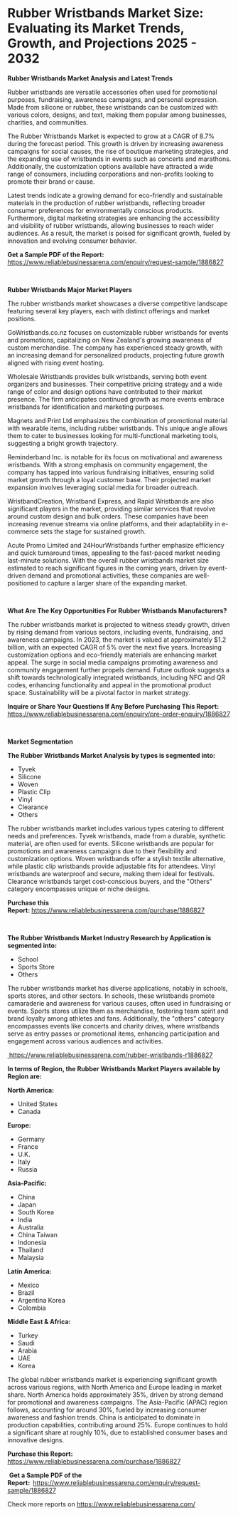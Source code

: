 <p><h1>Rubber Wristbands Market Size: Evaluating its Market Trends, Growth, and Projections 2025 - 2032</h1></p><p><strong>Rubber Wristbands Market Analysis and Latest Trends</strong></p>
<p><p>Rubber wristbands are versatile accessories often used for promotional purposes, fundraising, awareness campaigns, and personal expression. Made from silicone or rubber, these wristbands can be customized with various colors, designs, and text, making them popular among businesses, charities, and communities.</p><p>The Rubber Wristbands Market is expected to grow at a CAGR of 8.7% during the forecast period. This growth is driven by increasing awareness campaigns for social causes, the rise of boutique marketing strategies, and the expanding use of wristbands in events such as concerts and marathons. Additionally, the customization options available have attracted a wide range of consumers, including corporations and non-profits looking to promote their brand or cause.</p><p>Latest trends indicate a growing demand for eco-friendly and sustainable materials in the production of rubber wristbands, reflecting broader consumer preferences for environmentally conscious products. Furthermore, digital marketing strategies are enhancing the accessibility and visibility of rubber wristbands, allowing businesses to reach wider audiences. As a result, the market is poised for significant growth, fueled by innovation and evolving consumer behavior.</p></p>
<p><strong>Get a Sample PDF of the Report:&nbsp;</strong> <a href="https://www.reliablebusinessarena.com/enquiry/request-sample/1886827?utm_campaign=1909&utm_medium=2&utm_source=Github&utm_content=ia&utm_term=08022025&utm_id=rubber-wristbands">https://www.reliablebusinessarena.com/enquiry/request-sample/1886827</a></p>
<p>&nbsp;</p>
<p><strong>Rubber Wristbands Major Market Players</strong></p>
<p><p>The rubber wristbands market showcases a diverse competitive landscape featuring several key players, each with distinct offerings and market positions.</p><p>GoWristbands.co.nz focuses on customizable rubber wristbands for events and promotions, capitalizing on New Zealand's growing awareness of custom merchandise. The company has experienced steady growth, with an increasing demand for personalized products, projecting future growth aligned with rising event hosting.</p><p>Wholesale Wristbands provides bulk wristbands, serving both event organizers and businesses. Their competitive pricing strategy and a wide range of color and design options have contributed to their market presence. The firm anticipates continued growth as more events embrace wristbands for identification and marketing purposes.</p><p>Magnets and Print Ltd emphasizes the combination of promotional material with wearable items, including rubber wristbands. This unique angle allows them to cater to businesses looking for multi-functional marketing tools, suggesting a bright growth trajectory.</p><p>Reminderband Inc. is notable for its focus on motivational and awareness wristbands. With a strong emphasis on community engagement, the company has tapped into various fundraising initiatives, ensuring solid market growth through a loyal customer base. Their projected market expansion involves leveraging social media for broader outreach.</p><p>WristbandCreation, Wristband Express, and Rapid Wristbands are also significant players in the market, providing similar services that revolve around custom design and bulk orders. These companies have been increasing revenue streams via online platforms, and their adaptability in e-commerce sets the stage for sustained growth.</p><p>Acute Promo Limited and 24HourWristbands further emphasize efficiency and quick turnaround times, appealing to the fast-paced market needing last-minute solutions. With the overall rubber wristbands market size estimated to reach significant figures in the coming years, driven by event-driven demand and promotional activities, these companies are well-positioned to capture a larger share of the expanding market.</p></p>
<p>&nbsp;</p>
<p><strong>What Are The Key Opportunities For Rubber Wristbands Manufacturers?</strong></p>
<p><p>The rubber wristbands market is projected to witness steady growth, driven by rising demand from various sectors, including events, fundraising, and awareness campaigns. In 2023, the market is valued at approximately $1.2 billion, with an expected CAGR of 5% over the next five years. Increasing customization options and eco-friendly materials are enhancing market appeal. The surge in social media campaigns promoting awareness and community engagement further propels demand. Future outlook suggests a shift towards technologically integrated wristbands, including NFC and QR codes, enhancing functionality and appeal in the promotional product space. Sustainability will be a pivotal factor in market strategy.</p></p>
<p><strong>Inquire or Share Your Questions If Any Before Purchasing This Report:</strong> <a href="https://www.reliablebusinessarena.com/enquiry/pre-order-enquiry/1886827?utm_campaign=1909&utm_medium=2&utm_source=Github&utm_content=ia&utm_term=08022025&utm_id=rubber-wristbands">https://www.reliablebusinessarena.com/enquiry/pre-order-enquiry/1886827</a></p>
<p>&nbsp;</p>
<p><strong>Market Segmentation</strong></p>
<p><strong>The Rubber Wristbands Market Analysis by types is segmented into:</strong></p>
<p><ul><li>Tyvek</li><li>Silicone</li><li>Woven</li><li>Plastic Clip</li><li>Vinyl</li><li>Clearance</li><li>Others</li></ul></p>
<p><p>The rubber wristbands market includes various types catering to different needs and preferences. Tyvek wristbands, made from a durable, synthetic material, are often used for events. Silicone wristbands are popular for promotions and awareness campaigns due to their flexibility and customization options. Woven wristbands offer a stylish textile alternative, while plastic clip wristbands provide adjustable fits for attendees. Vinyl wristbands are waterproof and secure, making them ideal for festivals. Clearance wristbands target cost-conscious buyers, and the "Others" category encompasses unique or niche designs.</p></p>
<p><strong>Purchase this Report:&nbsp;</strong><a href="https://www.reliablebusinessarena.com/purchase/1886827?utm_campaign=1909&utm_medium=2&utm_source=Github&utm_content=ia&utm_term=08022025&utm_id=rubber-wristbands">https://www.reliablebusinessarena.com/purchase/1886827</a></p>
<p>&nbsp;</p>
<p><strong>The Rubber Wristbands Market Industry Research by Application is segmented into:</strong></p>
<p><ul><li>School</li><li>Sports Store</li><li>Others</li></ul></p>
<p><p>The rubber wristbands market has diverse applications, notably in schools, sports stores, and other sectors. In schools, these wristbands promote camaraderie and awareness for various causes, often used in fundraising or events. Sports stores utilize them as merchandise, fostering team spirit and brand loyalty among athletes and fans. Additionally, the "others" category encompasses events like concerts and charity drives, where wristbands serve as entry passes or promotional items, enhancing participation and engagement across various audiences and activities.</p></p>
<p><a href="https://www.reliablebusinessarena.com/rubber-wristbands-r1886827?utm_campaign=1909&utm_medium=2&utm_source=Github&utm_content=ia&utm_term=08022025&utm_id=rubber-wristbands">&nbsp;https://www.reliablebusinessarena.com/rubber-wristbands-r1886827</a></p>
<p><strong>In terms of Region, the Rubber Wristbands Market Players available by Region are:</strong></p>
<p>
    <p> <strong> North America: </strong>
        <ul>
            <li>United States</li>
            <li>Canada</li>
        </ul>
        </p> 
    <p> <strong> Europe: </strong>
        <ul>
            <li>Germany</li>
            <li>France</li>
            <li>U.K.</li>
            <li>Italy</li>
            <li>Russia</li>
        </ul>
        </p> 
    <p> <strong> Asia-Pacific: </strong>
        <ul>
            <li>China</li>
            <li>Japan</li>
            <li>South Korea</li>
            <li>India</li>
            <li>Australia</li>
            <li>China Taiwan</li>
            <li>Indonesia</li>
            <li>Thailand</li>
            <li>Malaysia</li>
        </ul>
        </p> 
    <p> <strong> Latin America: </strong>
        <ul>
            <li>Mexico</li>
            <li>Brazil</li>
            <li>Argentina Korea</li>
            <li>Colombia</li>
        </ul>
        </p> 
    <p> <strong> Middle East & Africa: </strong>
        <ul>
            <li>Turkey</li>
            <li>Saudi</li>
            <li>Arabia</li>
            <li>UAE</li>
            <li>Korea</li>
        </ul>
    </p>
    </p>
<p><p>The global rubber wristbands market is experiencing significant growth across various regions, with North America and Europe leading in market share. North America holds approximately 35%, driven by strong demand for promotional and awareness campaigns. The Asia-Pacific (APAC) region follows, accounting for around 30%, fueled by increasing consumer awareness and fashion trends. China is anticipated to dominate in production capabilities, contributing around 25%. Europe continues to hold a significant share at roughly 10%, due to established consumer bases and innovative designs.</p></p>
<p><strong>Purchase this Report: </strong><a href="https://www.reliablebusinessarena.com/purchase/1886827?utm_campaign=1909&utm_medium=2&utm_source=Github&utm_content=ia&utm_term=08022025&utm_id=rubber-wristbands">https://www.reliablebusinessarena.com/purchase/1886827</a></p>
<p>&nbsp;<strong>Get a Sample PDF of the Report:&nbsp;&nbsp;</strong><a href="https://www.reliablebusinessarena.com/enquiry/request-sample/1886827?utm_campaign=1909&utm_medium=2&utm_source=Github&utm_content=ia&utm_term=08022025&utm_id=rubber-wristbands">https://www.reliablebusinessarena.com/enquiry/request-sample/1886827</a></p>
<p><strong></strong></p>
<p>Check more reports on <a href="https://www.reliablebusinessarena.com/?utm_campaign=1909&utm_medium=2&utm_source=Github&utm_content=ia&utm_term=08022025&utm_id=rubber-wristbands">https://www.reliablebusinessarena.com/</a></p>